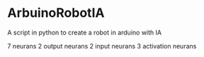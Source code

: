 # ArbuinoRobotIA
A script in python to create a robot in arduino with IA

7 neurans
2 output neurans
2 input neurans
3 activation neurans
